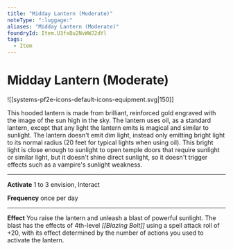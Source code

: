 ```yaml
---
title: "Midday Lantern (Moderate)"
noteType: ":luggage:"
aliases: "Midday Lantern (Moderate)"
foundryId: Item.U3fxBu2NvWWJ2dYl
tags:
  - Item
---
```


# Midday Lantern (Moderate)
![[systems-pf2e-icons-default-icons-equipment.svg|150]]

This hooded lantern is made from brilliant, reinforced gold engraved with the image of the sun high in the sky. The lantern uses oil, as a standard lantern, except that any light the lantern emits is magical and similar to sunlight. The lantern doesn't emit dim light, instead only emitting bright light to its normal radius (20 feet for typical lights when using oil). This bright light is close enough to sunlight to open temple doors that require sunlight or similar light, but it doesn't shine direct sunlight, so it doesn't trigger effects such as a vampire's sunlight weakness.

* * *

**Activate** 1 to 3 envision, Interact

**Frequency** once per day

* * *

**Effect** You raise the lantern and unleash a blast of powerful sunlight. The blast has the effects of 4th-level _[[Blazing Bolt]]_ using a spell attack roll of +20, with its effect determined by the number of actions you used to activate the lantern.
